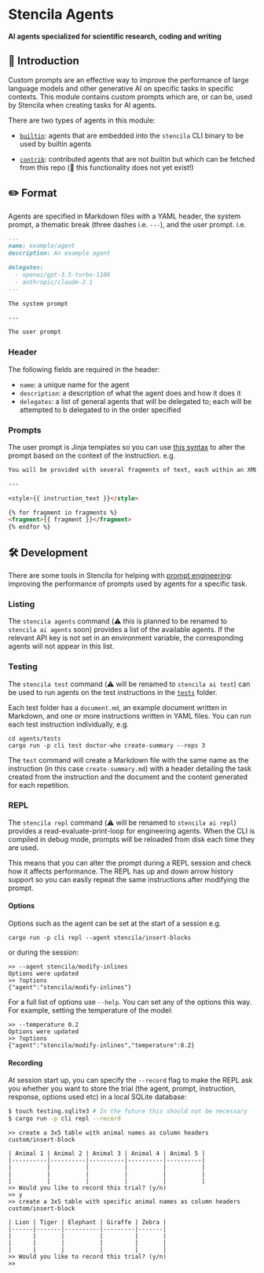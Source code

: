 # Stencila Agents

**AI agents specialized for scientific research, coding and writing**

## 🤖 Introduction

Custom prompts are an effective way to improve the performance of large language models and other generative AI on specific tasks in specific contexts. This module contains custom prompts which are, or can be, used by Stencila when creating tasks for AI agents.

There are two types of agents in this module:

- [`builtin`](builtin): agents that are embedded into the `stencila` CLI binary to be used by builtin agents

- [`contrib`](contrib): contributed agents that are not builtin but which can be fetched from this repo (🦄 this functionality does not yet exist!)

## ✏️ Format

Agents are specified in Markdown files with a YAML header, the system prompt, a thematic break (three dashes i.e. `---`), and the user prompt. i.e.

```markdown
---
name: example/agent
description: An example agent

delegates:
  - openai/gpt-3.5-turbo-1106
  - anthropic/claude-2.1
---

The system prompt

---

The user prompt
```

### Header

The following fields are required in the header:

- `name`: a unique name for the agent
- `description`: a description of what the agent does and how it does it
- `delegates`: a list of general agents that will be delegated to; each will be attempted to b delegated to in the order specified

### Prompts

The user prompt is Jinja templates so you can use [this syntax](https://docs.rs/minijinja/latest/minijinja/syntax/index.html) to alter the prompt based on the context of the instruction. e.g.

```markdown
You will be provided with several fragments of text, each within an XML <fragment> tag. Summarize the fragments as accurately as possible in the style provided in the XML <style> tag. Use no more than 4 sentences.

---

<style>{{ instruction_text }}</style>

{% for fragment in fragments %}
<fragment>{{ fragment }}</fragment>
{% endfor %}
```

## 🛠️ Development

There are some tools in Stencila for helping with [prompt engineering](https://en.wikipedia.org/wiki/Prompt_engineering): improving the performance of prompts used by agents for a specific task.

### Listing

The `stencila agents` command (⚠️ this is planned to be renamed to `stencila ai agents` soon) provides a list of the available agents. If the relevant API key is not set in an environment variable, the corresponding agents will not appear in this list.

### Testing

The `stencila test` command (⚠️ will be renamed to `stencila ai test`) can be used to run agents on the test instructions in the [`tests`](tests) folder.

Each test folder has a `document.md`, an example document written in Markdown, and one or more instructions written in YAML files. You can run each test instruction individually, e.g.

```console
cd agents/tests
cargo run -p cli test doctor-who create-summary --reps 3
```

The `test` command will create a Markdown file with the same name as the instruction (in this case `create-summary.md`) with a header detailing the task created from the instruction and the document and the content generated for each repetition.

### REPL

The `stencila repl` command (⚠️ will be renamed to `stencila ai repl`) provides a read-evaluate-print-loop for engineering agents. When the CLI is compiled in debug mode, prompts will be reloaded from disk each time they are used.

This means that you can alter the prompt during a REPL session and check how it affects performance. The REPL has up and down arrow history support so you can easily repeat the same instructions after modifying the prompt.

#### Options

Options such as the agent can be set at the start of a session e.g.

```console
cargo run -p cli repl --agent stencila/insert-blocks
```

or during the session:

```
>> --agent stencila/modify-inlines
Options were updated
>> ?options
{"agent":"stencila/modify-inlines"}
```

For a full list of options use `--help`. You can set any of the options this way. For example, setting the temperature of the model:

```
>> --temperature 0.2
Options were updated
>> ?options
{"agent":"stencila/modify-inlines","temperature":0.2}
```

#### Recording

At session start up, you can specify the `--record` flag to make the REPL ask you whether you want to store the trial (the agent, prompt, instruction, response, options used etc) in a local SQLite database:

```sh
$ touch testing.sqlite3 # In the future this should not be necessary
$ cargo run -p cli repl --record
```

```
>> create a 3x5 table with animal names as column headers
custom/insert-block

| Animal 1 | Animal 2 | Animal 3 | Animal 4 | Animal 5 |
|----------|----------|----------|----------|----------|
|          |          |          |          |          |
|          |          |          |          |          |
|          |          |          |          |          |
>> Would you like to record this trial? (y/n)
>> y
>> create a 3x5 table with specific animal names as column headers
custom/insert-block

| Lion | Tiger | Elephant | Giraffe | Zebra |
|------|-------|----------|---------|-------|
|      |       |          |         |       |
|      |       |          |         |       |
|      |       |          |         |       |
>> Would you like to record this trial? (y/n)
>>
```

